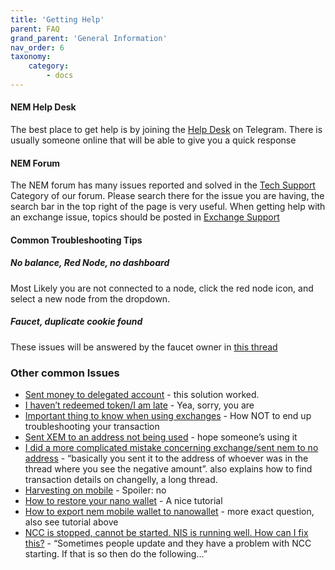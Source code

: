 ```yaml
---
title: 'Getting Help'
parent: FAQ
grand_parent: 'General Information'
nav_order: 6
taxonomy:
    category:
        - docs
---
```


#### NEM Help Desk

The best place to get help is by joining the [Help Desk](https://t.me/nemhelpdesk) on Telegram. There is usually someone online that will be able to give you a quick response

#### NEM Forum

The NEM forum has many issues reported and solved in the [Tech Support](https://forum.nem.io/c/tech-support) Category of our forum. Please search there for the issue you are having, the search bar in the top right of the page is very useful. When getting help with an exchange issue, topics should be posted in [Exchange Support](https://forum.nem.io/t/exchange-support-lost-xem-at-an-exchange-post-here/6550)

#### Common Troubleshooting Tips

##### No balance, Red Node, no dashboard

Most Likely you are not connected to a node, click the red node icon, and select a new node from the dropdown.

#####  Faucet, duplicate cookie found

These issues will be answered by the faucet owner in [this thread](https://forum.nem.io/t/nem-mainnet-faucet-open/3318)

### Other common Issues

* [Sent money to delegated account](https://forum.nem.io/t/entered-wrong-address/5872/4) - this solution worked.
* [I haven’t redeemed token/I am late](https://forum.nem.io/t/finally-redeemed-my-stake-but-have-0-xem/2287/26) - Yea, sorry, you are
* [Important thing to know when using exchanges](https://forum.nem.io/t/attach-the-message-if-sending-xem-to-an-exchange-poloniex-changelly-etc/4162) - How NOT to end up troubleshooting your transaction
* [Sent XEM to an address not being used](https://forum.nem.io/t/sent-nem-to-an-address-not-being-used/5832) - hope someone’s using it
* [I did a more complicated mistake concerning exchange/sent nem to no address](https://forum.nem.io/t/where-did-my-nem-go/4524/35) - “basically you sent it to the address of whoever was in the thread where you see the negative amount”. also explains how to find transaction details on changelly, a long thread.
* [Harvesting on mobile](https://forum.nem.io/t/explanation-of-harvesting-and-help-with-delegated-harvesting/3251/2) - Spoiler: no
* [How to restore your nano wallet](https://forum.nem.io/t/how-to-restore-your-nem-nanowallet/5515) - A nice tutorial
* [How to export nem mobile wallet to nanowallet](https://forum.nem.io/t/how-to-export-nem-mobile-wallet-to-nem-nanowallet/6108) - more exact question, also see tutorial above
* [NCC is stopped, cannot be started. NIS is running well. How can I fix this?](https://forum.nem.io/t/ncc-is-stopped-cannot-be-started-nis-is-running-well-how-can-i-fix-this/3114/2) - “Sometimes people update and they have a problem with NCC starting. If that is so then do the following…”